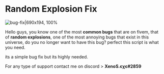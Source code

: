 # Random Explosion Fix

![bug-fix|690x194, 100%](https://i.imgur.com/mHv5IpX.jpg) 

Hello guys, you know one of the most **common bugs** that are on fivem, that of **random explosions**, one of the most annoying bugs that exist in this universe, do you no longer want to have this bug? perfect this script is what you need.

its a simple bug fix but its highly needed.

For any type of support contact me on discord > **XenoS.єχє#2859**
